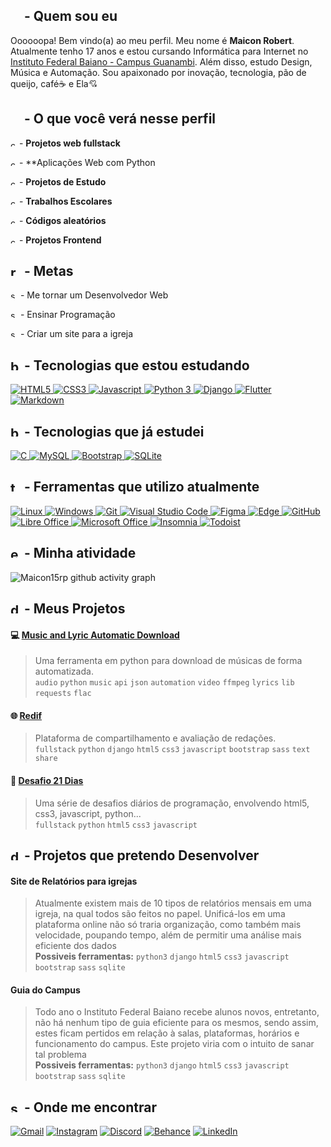 ## <img src=https://user-images.githubusercontent.com/60708311/189707560-b11db742-6ec6-4c17-b0b4-f2ecdd66c382.svg width=17/> - Quem sou eu

Oooooopa! Bem vindo(a) ao meu perfil. Meu nome é **Maicon Robert**. Atualmente tenho 17 anos e estou cursando Informática para Internet no [Instituto Federal Baiano - Campus Guanambi](https://www.ifbaiano.edu.br/unidades/guanambi/). Além disso, estudo Design, Música e Automação. Sou apaixonado por inovação, tecnologia, pão de queijo, café☕ e Ela💘

## <img src=https://user-images.githubusercontent.com/60708311/189708234-43f05dd3-3555-4aa8-8d50-7e2ae5fcf947.svg width=17/> - O que você verá nesse perfil

<img alt=check-icon src=https://user-images.githubusercontent.com/60708311/189709768-363c04e2-a826-4f75-b9e2-cc82251bc75e.svg width=10/> - **Projetos web fullstack**

<img alt=check-icon src=https://user-images.githubusercontent.com/60708311/189709768-363c04e2-a826-4f75-b9e2-cc82251bc75e.svg width=10/> - **Aplicações Web com Python

<img alt=check-icon src=https://user-images.githubusercontent.com/60708311/189709768-363c04e2-a826-4f75-b9e2-cc82251bc75e.svg width=10/> - **Projetos de Estudo**

<img alt=check-icon src=https://user-images.githubusercontent.com/60708311/189709768-363c04e2-a826-4f75-b9e2-cc82251bc75e.svg width=10/> - **Trabalhos Escolares**

<img alt=check-icon src=https://user-images.githubusercontent.com/60708311/189709768-363c04e2-a826-4f75-b9e2-cc82251bc75e.svg width=10/> - **Códigos aleatórios**

<img alt=check-icon src=https://user-images.githubusercontent.com/60708311/189709768-363c04e2-a826-4f75-b9e2-cc82251bc75e.svg width=10/> - **Projetos Frontend**

## <img alt=rocket-icon src=https://user-images.githubusercontent.com/60708311/189712763-8fa60b6b-67b0-4984-9333-4e9ba3283437.svg width=17/> - Metas

<img alt=sparkles-icon src=https://user-images.githubusercontent.com/60708311/189714076-4ace66df-e95b-4eae-a380-75448f842123.svg width=12/> - Me tornar um Desenvolvedor Web

<img alt=sparkles-icon src=https://user-images.githubusercontent.com/60708311/189714076-4ace66df-e95b-4eae-a380-75448f842123.svg width=12/> - Ensinar Programação

<img alt=sparkles-icon src=https://user-images.githubusercontent.com/60708311/189714076-4ace66df-e95b-4eae-a380-75448f842123.svg width=12/> - Criar um site para a igreja

## <img alt=book-icon src=https://user-images.githubusercontent.com/60708311/189717216-5675e804-ffa7-47d3-bad4-3ca26eb06f4e.svg width=17/> - Tecnologias que estou estudando
[
![HTML5](https://img.shields.io/badge/HTML5-E34F26?style=for-the-badge&logo=html5&logoColor=white&labelColor=1F6FEB&color=1F6FEB)
![CSS3](https://img.shields.io/badge/CSS3-1572B6?style=for-the-badge&logo=css3&logoColor=white&labelColor=1F6FEB&color=1F6FEB)
![Javascript](https://img.shields.io/badge/JavaScript-323330?style=for-the-badge&logo=javascript&logoColor=white&labelColor=1F6FEB&color=1F6FEB)
![Python 3](https://img.shields.io/badge/python-3670A0?style=for-the-badge&logo=python&logoColor=white&labelColor=1F6FEB&color=1F6FEB)
![Django](https://img.shields.io/badge/django-%23092E20.svg?style=for-the-badge&logo=django&logoColor=white&labelColor=1F6FEB&color=1F6FEB)
![Flutter](https://img.shields.io/badge/Flutter-%2302569B.svg?style=for-the-badge&logo=Flutter&logoColor=white&labelColor=1F6FEB&color=1F6FEB)
![Markdown](https://img.shields.io/badge/Markdown-000000?style=for-the-badge&logo=markdown&logoColor=white&labelColor=1F6FEB&color=1F6FEB)
](#n)
## <img alt=bookmark-icon src=https://user-images.githubusercontent.com/60708311/189718010-4971f595-f74c-40b3-a266-bdbf643b3fd5.svg width=17/> - Tecnologias que já estudei

[
![C](https://img.shields.io/badge/C-00599C?style=for-the-badge&logo=c&logoColor=white&labelColor=1F6FEB&color=1F6FEB)
![MySQL](https://img.shields.io/badge/MySQL-FFC500?style=for-the-badge&logo=mysql&logoColor=white&labelColor=1F6FEB&color=1F6FEB&labelColor=white)
![Bootstrap](https://img.shields.io/badge/Bootstrap-563D7C?style=for-the-badge&logo=bootstrap&logoColor=white&labelColor=1F6FEB&color=1F6FEB)
![SQLite](https://img.shields.io/badge/sqlite-%2307405e.svg?style=for-the-badge&logo=sqlite&logoColor=white&labelColor=1F6FEB&color=1F6FEB)
](#n)

## <img alt=toolbox-icon src=https://user-images.githubusercontent.com/60708311/189714700-1b82520c-3a86-463c-a282-4de87e196e81.svg width=17/> - Ferramentas que utilizo atualmente
[
![Linux](https://img.shields.io/badge/Linux-FCC644?style=for-the-badge&logo=linux&logoColor=white&labelColor=1F6FEB&color=1F6FEB)
![Windows](https://img.shields.io/badge/Windows-0078D6?style=for-the-badge&logo=windows&logoColor=white&labelColor=1F6FEB&color=1F6FEB)
![Git](https://img.shields.io/badge/GIT-E44C30?style=for-the-badge&logo=git&logoColor=white&labelColor=1F6FEB&color=1F6FEB)
![Visual Studio Code](https://img.shields.io/badge/VSCode-0078D4?style=for-the-badge&logo=visual%20studio%20code&logoColor=white&labelColor=1F6FEB&color=1F6FEB)
![Figma](https://img.shields.io/badge/figma-%23F24E1E.svg?style=for-the-badge&logo=figma&logoColor=white&labelColor=1F6FEB&color=1F6FEB)
![Edge](https://img.shields.io/badge/Edge-0078D7?style=for-the-badge&logo=Microsoft-edge&logoColor=white&labelColor=1F6FEB&color=1F6FEB)
![GitHub](https://img.shields.io/badge/github-%23121011.svg?style=for-the-badge&logo=github&logoColor=white&labelColor=1F6FEB&color=1F6FEB)
![Libre Office](https://img.shields.io/badge/LibreOffice-18A303?style=for-the-badge&logo=LibreOffice&logoColor=white&labelColor=1F6FEB&color=1F6FEB)
![Microsoft Office](https://img.shields.io/badge/MS_Office-D83B01?style=for-the-badge&logo=microsoft-office&logoColor=white&labelColor=1F6FEB&color=1F6FEB)
![Insomnia](https://img.shields.io/badge/Insomnia-black?style=for-the-badge&logo=insomnia&logoColor=5849BE&&logoColor=white&labelColor=1F6FEB&color=1F6FEB)
![Todoist](https://img.shields.io/badge/Todoist-E44332?style=for-the-badge&logo=todoist&logoColor=white&labelColor=1F6FEB&color=1F6FEB)
](#n)

## <img alt=estatistics-icon src=https://user-images.githubusercontent.com/60708311/189716182-1b7c7374-9f97-405d-9f41-65252fae15ef.svg width=17/> -  Minha atividade
![Maicon15rp github activity graph](https://activity-graph.herokuapp.com/graph?username=maicon15rp&theme=github-dark)

## <img alt=document-icon src=https://user-images.githubusercontent.com/60708311/189718825-c91e4b9c-58b7-4c32-91b9-476f5202a9a5.svg width=17/> -  Meus Projetos
#### :computer: [Music and Lyric Automatic Download](https://github.com/maicon15rp/Music-Lyric-Download)
> Uma ferramenta em python para download de músicas de forma automatizada. <br>
> `audio` `python` `music` `api` `json` `automation` `video` `ffmpeg` `lyrics` `lib` `requests` `flac`

#### 🌐 [Redif](https://github.com/maicon15rp/Redif)
> Plataforma de compartilhamento e avaliação de redações. <br>
> `fullstack` `python` `django` `html5` `css3` `javascript` `bootstrap` `sass` `text` `share`

#### 🦾 [Desafio 21 Dias](https://github.com/maicon15rp/Desafio-21-Dias)
> Uma série de desafios diários de programação, envolvendo html5, css3, javascript, python... <br>
> `fullstack` `python` `html5` `css3` `javascript`

## <img alt=document-icon src=https://user-images.githubusercontent.com/60708311/189719277-3c9e4924-2ca6-43bb-aa91-5180635e0417.svg width=17/> - Projetos que pretendo Desenvolver 
#### Site de Relatórios para igrejas
> Atualmente existem mais de 10 tipos de relatórios mensais em uma igreja, na qual todos são feitos no papel. Unificá-los em uma plataforma online não só traria organização, como também mais velocidade, poupando tempo, além de permitir uma análise  mais eficiente dos dados<br>
**Possiveis ferramentas:** `python3` `django` `html5` `css3` `javascript` `bootstrap` `sass` `sqlite`

#### Guia do Campus
> Todo ano o Instituto Federal Baiano recebe alunos novos, entretanto, não há nenhum tipo de guia eficiente para os mesmos, sendo assim, estes ficam pertidos em relação à salas, plataformas, horários e funcionamento do campus. Este projeto viria com o intuito de sanar tal problema<br>
**Possiveis ferramentas:** `python3` `django` `html5` `css3` `javascript` `bootstrap` `sass` `sqlite`

##  <img alt=search-icon src=https://user-images.githubusercontent.com/60708311/189720921-8c210531-be37-40ef-9ee6-f6d2a2a1f510.svg width=17/> - Onde me encontrar

[![Gmail](https://img.shields.io/badge/Gmail-D14836?style=for-the-badge&logo=gmail&logoColor=white&labelColor=1F6FEB&color=1F6FEB)](mailto:maiconlk2321@gmail.com)
[![Instagram](https://img.shields.io/badge/maiconroberp-%23E4405F.svg?style=for-the-badge&logo=Instagram&logoColor=white&labelColor=1F6FEB&color=1F6FEB)](https://www.instagram.com/maiconrobertp/)
[![Discord](https://img.shields.io/badge/Discord-%237289DA.svg?style=for-the-badge&logo=discord&logoColor=white&labelColor=1F6FEB&color=1F6FEB)](http://discordapp.com/users/670372491771904012)
[![Behance](https://img.shields.io/badge/Behance-1769ff?style=for-the-badge&logo=behance&logoColor=white&labelColor=1F6FEB&color=1F6FEB)](#-onde-me-encontrar)
[![LinkedIn](https://img.shields.io/badge/linkedin-%230077B5.svg?style=for-the-badge&logo=linkedin&logoColor=white&labelColor=1F6FEB&color=1F6FEB)](#-onde-me-encontrar)
<!--
![Anurag's GitHub stats](https://github-readme-stats.vercel.app/api?username=maicon15rp&theme=dark)

[![Readme Card](https://github-readme-stats.vercel.app/api/pin/?username=maicon15rp&repo=music-lyric-download)](https://github.com/maicon15rp/maicon15rp)



[![GitHub Streak](https://streak-stats.demolab.com/?user=maicon15rp&theme=dark)](https://git.io/streak-stats)

[![Ashutosh's github activity graph](https://activity-graph.herokuapp.com/graph?username=maicon15rp&theme=github)](https://github.com/ashutosh00710/github-readme-activity-graph)

-->
